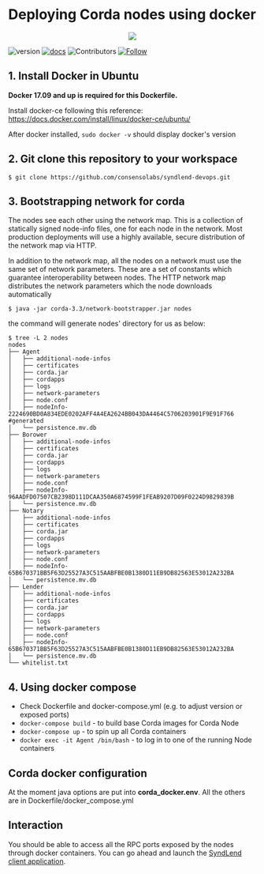 # Deploying Corda nodes using docker

<p align="center">
  <a href="https://syndlend.consensolabs.com" target="_blank">
    <img src="https://github.com/consensolabs/syndlend-client/raw/master/src/images/syndlend-logo.png">
  </a>
</p>

![version](https://img.shields.io/badge/version-0.1.0beta-blue)
[![docs](https://img.shields.io/badge/docs-0.1.0-green)](https://docs.syndlend.consensolabs.com/)
![Contributors](https://img.shields.io/github/contributors/consensolabs/syndlend-client)
[![Follow](https://img.shields.io/twitter/follow/consensolabs?style=social&logo=twitter)](https://twitter.com/consensolabs)


## 1. Install Docker in Ubuntu
**Docker 17.09 and up is required for this Dockerfile.**

Install docker-ce following this reference: https://docs.docker.com/install/linux/docker-ce/ubuntu/

After docker installed,
 `sudo docker -v` should display docker's version

## 2. Git clone this repository to your workspace
```
$ git clone https://github.com/consensolabs/syndlend-devops.git
```

## 3. Bootstrapping network for corda
The nodes see each other using the network map. This is a collection of statically signed node-info files, one for each node in the network. Most production deployments will use a highly available, secure distribution of the network map via HTTP.

In addition to the network map, all the nodes on a network must use the same set of network parameters. These are a set of constants which guarantee interoperability between nodes. The HTTP network map distributes the network parameters which the node downloads automatically

```
$ java -jar corda-3.3/network-bootstrapper.jar nodes
```
the command will generate nodes' directory for us as below:
```
$ tree -L 2 nodes
nodes
├── Agent
│   ├── additional-node-infos
│   ├── certificates
│   ├── corda.jar
│   ├── cordapps
│   ├── logs
│   ├── network-parameters
│   ├── node.conf
│   ├── nodeInfo-2224690BD0A834EDE0202AFF4A4EA2624BB043DA4464C5706203901F9E91F766 #generated
│   └── persistence.mv.db
├── Borower
│   ├── additional-node-infos
│   ├── certificates
│   ├── corda.jar
│   ├── cordapps
│   ├── logs
│   ├── network-parameters
│   ├── node.conf
│   ├── nodeInfo-96AADFD07507CB2398D111DCAA350A6874599F1FEAB9207D09F0224D9829839B
│   └── persistence.mv.db
├── Notary
│   ├── additional-node-infos
│   ├── certificates
│   ├── corda.jar
│   ├── cordapps
│   ├── logs
│   ├── network-parameters
│   ├── node.conf
│   ├── nodeInfo-65B670371BB5F63D25527A3C515AABFBE0B1380D11EB9DB82563E53012A232BA
│   └── persistence.mv.db
├── Lender
│   ├── additional-node-infos
│   ├── certificates
│   ├── corda.jar
│   ├── cordapps
│   ├── logs
│   ├── network-parameters
│   ├── node.conf
│   ├── nodeInfo-65B670371BB5F63D25527A3C515AABFBE0B1380D11EB9DB82563E53012A232BA
│   └── persistence.mv.db
└── whitelist.txt
```

## 4. Using docker compose
*  Check Dockerfile and docker-compose.yml (e.g. to adjust version or exposed ports)
* `docker-compose build` - to build base Corda images for Corda Node
* `docker-compose up` - to spin up all Corda containers
* `docker exec -it Agent /bin/bash` - to log in to one of the running Node containers


## Corda docker configuration
At the moment java options are put into **corda_docker.env**. All the others are in Dockerfile/docker_compose.yml


## Interaction

You should be able to access all the RPC ports exposed by the nodes through docker containers.
You can go ahead and launch the [SyndLend client application](https://github.com/consensolabs/syndlend-client).

